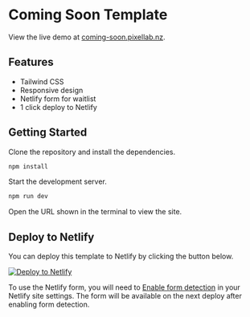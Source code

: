 # Coming Soon Template

View the live demo at [coming-soon.pixellab.nz](https://coming-soon.pixellab.nz).

## Features

- Tailwind CSS
- Responsive design
- Netlify form for waitlist
- 1 click deploy to Netlify

## Getting Started

Clone the repository and install the dependencies.

```bash
npm install
```

Start the development server.

```bash
npm run dev
```

Open the URL shown in the terminal to view the site.

## Deploy to Netlify

You can deploy this template to Netlify by clicking the button below.

[![Deploy to Netlify](https://www.netlify.com/img/deploy/button.svg)](https://app.netlify.com/start/deploy?repository=https://github.com/elilambnz/coming-soon)

To use the Netlify form, you will need to [Enable form detection](https://docs.netlify.com/forms/setup/#enable-form-detection) in your Netlify site settings. The form will be available on the next deploy after enabling form detection.
